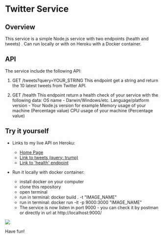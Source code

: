 # Twitter Service 

## Overview
This service is a simple Node.js service with two endpoints (health and tweets) .
Can run locally or with on Heroku with a Docker container.


## API	
The service include the following API:

1. GET /tweets?query=YOUR_STRING
This endpoint get a string and return the 10 latest tweets from Twitter API.

2. GET /health
This endpoint return a health check of your service with the following data:
	OS name - Darwin/Windows/etc.
	Language/platform version - Your Node.js version for example
	Memory usage of your machine (Percentage value)
	CPU usage of your machine (Percentage value)	

## Try it yourself
- Links to my live API on Heroku:
	- <a href="https://autodesk-assignment.herokuapp.com/"> Home Page</a>
	- <a href="https://autodesk-assignment.herokuapp.com/tweets?query=trump/"> Link to tweets (query: trump) </a>
	- <a href="https://autodesk-assignment.herokuapp.com/health/"> Link to 'health' endpoint </a>
		
- Run it locally with docker container:
	- install docker on your computer
	- clone this repository
	- open terminal
	- run in terminal: docker build . -t "IMAGE_NAME"
	- run in terminal: docker run -it -p 9000:3000 "IMAGE_NAME"
	- The service is now listen in port 9000 - you can check it by postman or directly in url at http://localhost:9000/

<a><img src="https://www.lter-europe.net/document-archive/image-gallery/albums/logos/TwitterLogo_55acee.png/image"></a>

Have fun!
